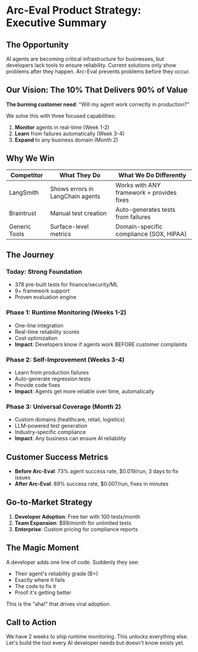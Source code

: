 # Arc-Eval Product Strategy: Executive Summary

## The Opportunity

AI agents are becoming critical infrastructure for businesses, but developers lack tools to ensure reliability. Current solutions only show problems after they happen. Arc-Eval prevents problems before they occur.

## Our Vision: The 10% That Delivers 90% of Value

**The burning customer need**: "Will my agent work correctly in production?"

We solve this with three focused capabilities:
1. **Monitor** agents in real-time (Week 1-2)
2. **Learn** from failures automatically (Week 3-4)
3. **Expand** to any business domain (Month 2)

## Why We Win

| **Competitor** | **What They Do** | **What We Do Differently** |
|---|---|---|
| LangSmith | Shows errors in LangChain agents | Works with ANY framework + provides fixes |
| Braintrust | Manual test creation | Auto-generates tests from failures |
| Generic Tools | Surface-level metrics | Domain-specific compliance (SOX, HIPAA) |

## The Journey

### Today: Strong Foundation
- 378 pre-built tests for finance/security/ML
- 9+ framework support
- Proven evaluation engine

### Phase 1: Runtime Monitoring (Weeks 1-2)
- One-line integration
- Real-time reliability scores
- Cost optimization
- **Impact**: Developers know if agents work BEFORE customer complaints

### Phase 2: Self-Improvement (Weeks 3-4)
- Learn from production failures
- Auto-generate regression tests
- Provide code fixes
- **Impact**: Agents get more reliable over time, automatically

### Phase 3: Universal Coverage (Month 2)
- Custom domains (healthcare, retail, logistics)
- LLM-powered test generation
- Industry-specific compliance
- **Impact**: Any business can ensure AI reliability

## Customer Success Metrics

- **Before Arc-Eval**: 73% agent success rate, $0.019/run, 3 days to fix issues
- **After Arc-Eval**: 89% success rate, $0.007/run, fixes in minutes

## Go-to-Market Strategy

1. **Developer Adoption**: Free tier with 100 tests/month
2. **Team Expansion**: $99/month for unlimited tests
3. **Enterprise**: Custom pricing for compliance reports

## The Magic Moment

A developer adds one line of code. Suddenly they see:
- Their agent's reliability grade (B+)
- Exactly where it fails
- The code to fix it
- Proof it's getting better

This is the "aha!" that drives viral adoption.

## Call to Action

We have 2 weeks to ship runtime monitoring. This unlocks everything else. Let's build the tool every AI developer needs but doesn't know exists yet.